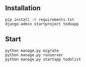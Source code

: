 ## Installation

```console
pip install -r requirements.txt
django-admin startproject todoapp
```

## Start

```console
python manage.py migrate
python manage.py runserver
python manage.py startapp todolist
```
